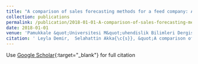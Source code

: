 ```yaml
---
title: "A comparison of sales forecasting methods for a feed company: A case study"
collection: publications
permalink: /publication/2018-01-01-A-comparison-of-sales-forecasting-methods-for-a-feed-company-A-case-study
date: 2018-01-01
venue: 'Pamukkale &quot;Universitesi M&quot;uhendislik Bilimleri Dergisi'
citation: ' Leyla Demir,  Selahattin Akka{\c{s}}, &quot;A comparison of sales forecasting methods for a feed company: A case study.&quot; Pamukkale Üniversitesi Mühendislik Bilimleri Dergisi, 2018.'
---
```

Use [Google Scholar](https://scholar.google.com/scholar?q=A+comparison+of+sales+forecasting+methods+for+a+feed+company:+A+case+study){:target="_blank"} for full citation
